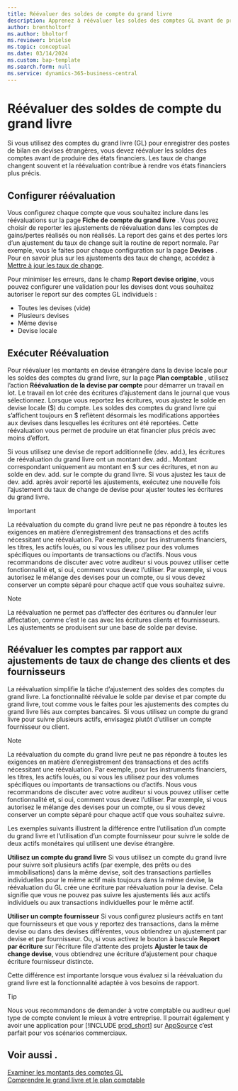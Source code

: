 ```yaml
---
title: Réévaluer des soldes de compte du grand livre
description: Apprenez à réévaluer les soldes des comptes GL avant de produire vos états financiers.
author: brentholtorf
ms.author: bholtorf
ms.reviewer: bnielse
ms.topic: conceptual
ms.date: 03/14/2024
ms.custom: bap-template
ms.search.form: null
ms.service: dynamics-365-business-central
---
```


# Réévaluer des soldes de compte du grand livre

Si vous utilisez des comptes du grand livre (GL) pour enregistrer des postes de bilan en devises étrangères, vous devez réévaluer les soldes des comptes avant de produire des états financiers. Les taux de change changent souvent et la réévaluation contribue à rendre vos états financiers plus précis.

## Configurer réévaluation

Vous configurez chaque compte que vous souhaitez inclure dans les réévaluations sur la page **Fiche de compte du grand livre** . Vous pouvez choisir de reporter les ajustements de réévaluation dans les comptes de gains/pertes réalisés ou non réalisés. La report des gains et des pertes lors d’un ajustement du taux de change suit la routine de report normale. Par exemple, vous le faites pour chaque configuration sur la page **Devises** . Pour en savoir plus sur les ajustements des taux de change, accédez à [Mettre à jour les taux de change](finance-how-update-currencies.md).

Pour minimiser les erreurs, dans le champ **Report devise origine**, vous pouvez configurer une validation pour les devises dont vous souhaitez autoriser le report sur des comptes GL individuels :

* Toutes les devises (vide)
* Plusieurs devises
* Même devise
* Devise locale

## Exécuter Réévaluation

Pour réévaluer les montants en devise étrangère dans la devise locale pour les soldes des comptes du grand livre, sur la page **Plan comptable** , utilisez l’action **Réévaluation de la devise par compte** pour démarrer un travail en lot. Le travail en lot crée des écritures d’ajustement dans le journal que vous sélectionnez. Lorsque vous reportez les écritures, vous ajustez le solde en devise locale ($) du compte. Les soldes des comptes du grand livre qui s’affichent toujours en $ reflètent désormais les modifications apportées aux devises dans lesquelles les écritures ont été reportées. Cette réévaluation vous permet de produire un état financier plus précis avec moins d’effort.

Si vous utilisez une devise de report additionnelle (dev. add.), les écritures de réévaluation du grand livre ont un montant dev. add.. Montant correspondant uniquement au montant en $ sur ces écritures, et non au solde en dev. add. sur le compte du grand livre. Si vous ajustez les taux de dev. add. après avoir reporté les ajustements, exécutez une nouvelle fois l’ajustement du taux de change de devise pour ajuster toutes les écritures du grand livre.

> [!IMPORTANT]
> La réévaluation du compte du grand livre peut ne pas répondre à toutes les exigences en matière d’enregistrement des transactions et des actifs nécessitant une réévaluation. Par exemple, pour les instruments financiers, les titres, les actifs loués, ou si vous les utilisez pour des volumes spécifiques ou importants de transactions ou d’actifs. Nous vous recommandons de discuter avec votre auditeur si vous pouvez utiliser cette fonctionnalité et, si oui, comment vous devez l’utiliser. Par exemple, si vous autorisez le mélange des devises pour un compte, ou si vous devez conserver un compte séparé pour chaque actif que vous souhaitez suivre.

> [!NOTE]
> La réévaluation ne permet pas d’affecter des écritures ou d’annuler leur affectation, comme c’est le cas avec les écritures clients et fournisseurs. Les ajustements se produisent sur une base de solde par devise.

## Réévaluer les comptes par rapport aux ajustements de taux de change des clients et des fournisseurs

La réévaluation simplifie la tâche d’ajustement des soldes des comptes du grand livre. La fonctionnalité réévalue le solde par devise et par compte du grand livre, tout comme vous le faites pour les ajustements des comptes du grand livre liés aux comptes bancaires. Si vous utilisez un compte du grand livre pour suivre plusieurs actifs, envisagez plutôt d’utiliser un compte fournisseur ou client.

> [!NOTE]
> La réévaluation du compte du grand livre peut ne pas répondre à toutes les exigences en matière d’enregistrement des transactions et des actifs nécessitant une réévaluation. Par exemple, pour les instruments financiers, les titres, les actifs loués, ou si vous les utilisez pour des volumes spécifiques ou importants de transactions ou d’actifs. Nous vous recommandons de discuter avec votre auditeur si vous pouvez utiliser cette fonctionnalité et, si oui, comment vous devez l’utiliser. Par exemple, si vous autorisez le mélange des devises pour un compte, ou si vous devez conserver un compte séparé pour chaque actif que vous souhaitez suivre.

Les exemples suivants illustrent la différence entre l’utilisation d’un compte du grand livre et l’utilisation d’un compte fournisseur pour suivre le solde de deux actifs monétaires qui utilisent une devise étrangère.

**Utilisez un compte du grand livre** Si vous utilisez un compte du grand livre pour suivre soit plusieurs actifs (par exemple, des prêts ou des immobilisations) dans la même devise, soit des transactions partielles individuelles pour le même actif mais toujours dans la même devise, la réévaluation du GL crée une écriture par réévaluation pour la devise. Cela signifie que vous ne pouvez pas suivre les ajustements liés aux actifs individuels ou aux transactions individuelles pour le même actif.

**Utiliser un compte fournisseur** Si vous configurez plusieurs actifs en tant que fournisseurs et que vous y reportez des transactions, dans la même devise ou dans des devises différentes, vous obtiendrez un ajustement par devise et par fournisseur. Ou, si vous activez le bouton à bascule **Report par écriture** sur l’écriture file d’attente des projets **Ajuster le taux de change devise**, vous obtiendrez une écriture d’ajustement pour chaque écriture fournisseur distincte.

Cette différence est importante lorsque vous évaluez si la réévaluation du grand livre est la fonctionnalité adaptée à vos besoins de rapport.

> [!TIP]
> Nous vous recommandons de demander à votre comptable ou auditeur quel type de compte convient le mieux à votre entreprise. Il pourrait également y avoir une application pour [!INCLUDE [prod_short](includes/prod_short.md)] sur [AppSource](https://appsource.microsoft.com/en-us/marketplace/apps?page=1&product=dynamics-365-business-central) c’est parfait pour vos scénarios commerciaux.

## Voir aussi .

[Examiner les montants des comptes GL](finance-review-accounts.md)  
[Comprendre le grand livre et le plan comptable](finance-general-ledger.md)  
